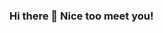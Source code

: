 ### Hi there 👋 Nice too meet you!

<!--
**dhymasriyanto/dhymasriyanto** is a ✨ _special_ ✨ repository because its `README.md` (this file) appears on your GitHub profile.

![Dhymas's GitHub stats](https://github-readme-stats.vercel.app/api?username=dhymasriyanto)

